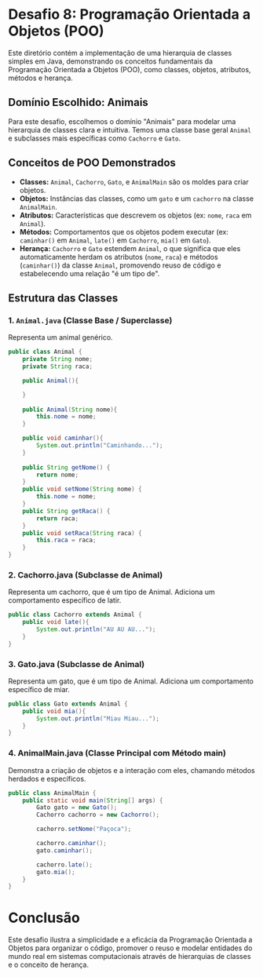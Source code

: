 # Desafio 8: Programação Orientada a Objetos (POO)

Este diretório contém a implementação de uma hierarquia de classes simples em Java, demonstrando os conceitos fundamentais da Programação Orientada a Objetos (POO), como classes, objetos, atributos, métodos e herança.

## Domínio Escolhido: Animais

Para este desafio, escolhemos o domínio "Animais" para modelar uma hierarquia de classes clara e intuitiva. Temos uma classe base geral `Animal` e subclasses mais específicas como `Cachorro` e `Gato`.

## Conceitos de POO Demonstrados

* **Classes:** `Animal`, `Cachorro`, `Gato`, e `AnimalMain` são os moldes para criar objetos.
* **Objetos:** Instâncias das classes, como um `gato` e um `cachorro` na classe `AnimalMain`.
* **Atributos:** Características que descrevem os objetos (ex: `nome`, `raca` em `Animal`).
* **Métodos:** Comportamentos que os objetos podem executar (ex: `caminhar()` em `Animal`, `late()` em `Cachorro`, `mia()` em `Gato`).
* **Herança:** `Cachorro` e `Gato` estendem `Animal`, o que significa que eles automaticamente herdam os atributos (`nome`, `raca`) e métodos (`caminhar()`) da classe `Animal`, promovendo reuso de código e estabelecendo uma relação "é um tipo de".

## Estrutura das Classes

### 1. `Animal.java` (Classe Base / Superclasse)

Representa um animal genérico.

```java
public class Animal {
    private String nome;
    private String raca;

    public Animal(){

    }
    
    public Animal(String nome){
        this.nome = nome;
    }

    public void caminhar(){
        System.out.println("Caminhando...");
    }
    
    public String getNome() {
        return nome;
    }
    public void setNome(String nome) {
        this.nome = nome;
    }
    public String getRaca() {
        return raca;
    }
    public void setRaca(String raca) {
        this.raca = raca;
    }    
}
```
### 2. Cachorro.java (Subclasse de Animal)
Representa um cachorro, que é um tipo de Animal. Adiciona um comportamento específico de latir.
```java
public class Cachorro extends Animal {
    public void late(){
        System.out.println("AU AU AU...");
    }
}
```
### 3. Gato.java (Subclasse de Animal)
Representa um gato, que é um tipo de Animal. Adiciona um comportamento específico de miar.
```java
public class Gato extends Animal {
    public void mia(){
        System.out.println("Miau Miau...");
    }
}
```
### 4. AnimalMain.java (Classe Principal com Método main)
Demonstra a criação de objetos e a interação com eles, chamando métodos herdados e específicos.
```java
public class AnimalMain {
    public static void main(String[] args) {
        Gato gato = new Gato();
        Cachorro cachorro = new Cachorro();

        cachorro.setNome("Paçoca");

        cachorro.caminhar();
        gato.caminhar();

        cachorro.late();
        gato.mia();
    }
}
```
# Conclusão
Este desafio ilustra a simplicidade e a eficácia da Programação Orientada a Objetos para organizar o código, promover o reuso e modelar entidades do mundo real em sistemas computacionais através de hierarquias de classes e o conceito de herança.
